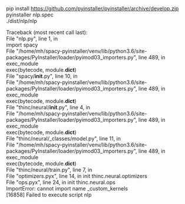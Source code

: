 
pip install https://github.com/pyinstaller/pyinstaller/archive/develop.zip  
pyinstaller nlp.spec  
./dist/nlp/nlp  

Traceback (most recent call last):  
  File "nlp.py", line 1, in <module>  
    import spacy  
  File "/home/mh/spacy-pyinstaller/venv/lib/python3.6/site-packages/PyInstaller/loader/pyimod03_importers.py", line 489, in exec_module  
    exec(bytecode, module.__dict__)  
  File "spacy/__init__.py", line 10, in <module>  
  File "/home/mh/spacy-pyinstaller/venv/lib/python3.6/site-packages/PyInstaller/loader/pyimod03_importers.py", line 489, in exec_module  
    exec(bytecode, module.__dict__)  
  File "thinc/neural/__init__.py", line 4, in <module>  
  File "/home/mh/spacy-pyinstaller/venv/lib/python3.6/site-packages/PyInstaller/loader/pyimod03_importers.py", line 489, in exec_module  
    exec(bytecode, module.__dict__)  
  File "thinc/neural/_classes/model.py", line 11, in <module>  
  File "/home/mh/spacy-pyinstaller/venv/lib/python3.6/site-packages/PyInstaller/loader/pyimod03_importers.py", line 489, in exec_module  
    exec(bytecode, module.__dict__)  
  File "thinc/neural/train.py", line 7, in <module>  
  File "optimizers.pyx", line 14, in init thinc.neural.optimizers  
  File "ops.pyx", line 24, in init thinc.neural.ops  
ImportError: cannot import name _custom_kernels  
[16858] Failed to execute script nlp  
